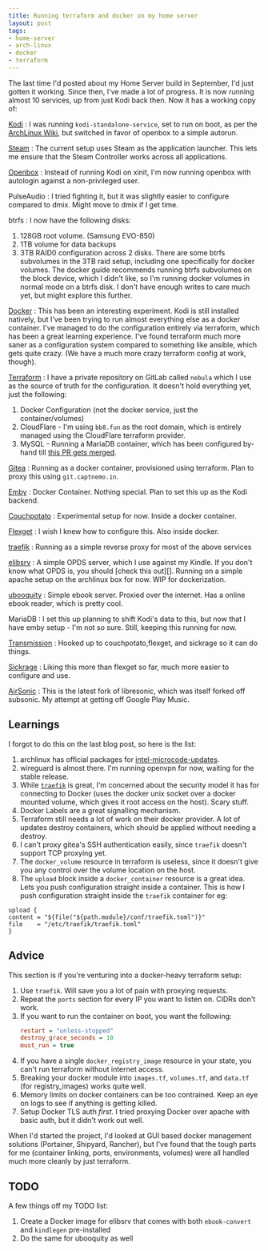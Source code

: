 ```yaml
---
title: Running terraform and docker on my home server
layout: post
tags:
- home-server
- arch-linux
- docker
- terraform
---
```


The last time I'd posted about my Home Server build in September, I'd just gotten it working. Since then, I've made a lot of progress. It is now running almost 10 services, up from just Kodi back then. Now it has a working copy of:

[Kodi][kodi]
: I was running `kodi-standalone-service`, set to run on boot, as per the [ArchLinux Wiki][kodi-wiki-standalone], but switched in favor of openbox to a simple autorun.

[Steam][steam]
: The current setup uses Steam as the application launcher. This lets me ensure that the Steam Controller works across all applications.

[Openbox][openbox]
: Instead of running Kodi on xinit, I'm now running openbox with autologin against a non-privileged user.

PulseAudio
: I tried fighting it, but it was slightly easier to configure compared to dmix. Might move to dmix if I get time.

btrfs
: I now have the following disks:
1. 128GB root volume. (Samsung EVO-850)
2. 1TB volume for data backups
3. 3TB RAID0 configuration across 2 disks.
There are some btrfs subvolumes in the 3TB raid setup, including one specifically for docker volumes. The docker guide recommends running btrfs subvolumes on the block device, which I didn't like, so I'm running docker volumes in normal mode on a btrfs disk. I don't have enough writes to care much yet, but might explore this further.

[Docker][docker]
: This has been an interesting experiment. Kodi is still installed natively, but I've been trying to run almost everything else as a docker container. I've managed to do the configuration entirely via terraform, which has been a great learning experience. I've found terraform much more saner as a configuration system compared to something like ansible, which gets quite crazy. (We have a much more crazy terraform config at work, though).

[Terraform][tf]
: I have a private repository on GitLab called `nebula` which I use as the source of truth for the configuration. It doesn't hold everything yet, just the following:
1. Docker Configuration (not the docker service, just the container/volumes)
2. CloudFlare - I'm using `bb8.fun` as the root domain, which is entirely managed using the CloudFlare terraform provider.
3. MySQL - Running a MariaDB container, which has been configured by-hand till [this PR gets merged][pr].

[Gitea][gitea]
: Running as a docker container, provisioned using terraform. Plan to proxy this using `git.captnemo.in`.

[Emby][emby]
: Docker Container. Nothing special. Plan to set this up as the Kodi backend.

[Couchpotato][couchpotato]
: Experimental setup for now. Inside a docker container.

[Flexget][flexget]
: I wish I knew how to configure this. Also inside docker.

[traefik][traefik]
: Running as a simple reverse proxy for most of the above services

[elibsrv][elibsrv]
: A simple OPDS server, which I use against my Kindle. If you don't know what OPDS is, you should [check this out][]. Running on a simple apache setup on the archlinux box for now. WIP for dockerization.

[ubooquity][ubooquity]
: Simple ebook server. Proxied over the internet. Has a online ebook reader, which is pretty cool.

MariaDB
: I set this up planning to shift Kodi's data to this, but now that I have emby setup - I'm not so sure. Still, keeping this running for now.

[Transmission][transmission]
: Hooked up to couchpotato,flexget, and sickrage so it can do things.

[Sickrage][sickrage]
: Liking this more than flexget so far, much more easier to configure and use.

[AirSonic][airsonic]
: This is the latest fork of libresonic, which was itself forked off subsonic. My attempt at getting off Google Play Music.

## Learnings

I forgot to do this on the last blog post, so here is the list:

1. archlinux has official packages for [intel-microcode-updates](https://wiki.archlinux.org/index.php/Microcode).
2. wireguard is almost there. I'm running openvpn for now, waiting for the stable release.
3. While [`traefik`][traefik] is great, I'm concerned about the security model it has for connecting to Docker (uses the docker unix socket over a docker mounted volume, which gives it root access on the host). Scary stuff.
4. Docker Labels are a great signalling mechanism.
5. Terraform still needs a lot of work on their docker provider. A lot of updates destroy containers, which should be applied without needing a destroy.
6. I can't proxy gitea's SSH authentication easily, since `traefik` doesn't support TCP proxying yet.
7. The `docker_volume` resource in terraform is useless, since it doesn't give you any control over the volume location on the host.
8. The `upload` block inside a `docker_container` resource is a great idea. Lets you push configuration straight inside a container. This is how I push configuration straight inside the `traefik` container for eg:
  ```hcl
upload {
  content = "${file("${path.module}/conf/traefik.toml")}"
  file    = "/etc/traefik/traefik.toml"
}
```

## Advice

This section is if you're venturing into a docker-heavy terraform setup:

1. Use `traefik`. Will save you a lot of pain with proxying requests.
2. Repeat the `ports` section for every IP you want to listen on. CIDRs don't work.
3. If you want to run the container on boot, you want the following:
    ```ini
    restart = "unless-stopped"
    destroy_grace_seconds = 10
    must_run = true
    ```
4. If you have a single `docker_registry_image` resource in your state, you can't run terraform without internet access.
5. Breaking your docker module into `images.tf`, `volumes.tf`, and `data.tf` (for registry_images) works quite well.
6. Memory limits on docker containers can be too contrained. Keep an eye on logs to see if anything is getting killed.
7. Setup Docker TLS auth _first_. I tried proxying Docker over apache with basic auth, but it didn't work out well.

When I'd started the project, I'd looked at GUI based docker management solutions (Portainer, Shipyard, Rancher), but I've found that the tough parts for me (container linking, ports, environments, volumes) were all handled much more cleanly by just terraform.

## TODO

A few things off my TODO list:

1. Create a Docker image for elibsrv that comes with both `ebook-convert` and `kindlegen` pre-installed
2. Do the same for ubooquity as well

[kodi-wiki-standalone]: https://wiki.archlinux.org/index.php/Kodi#Kodi-standalone-service
[pr]: https://github.com/hashicorp/go-version/pull/34
[sickrage]: https://sickrage.github.io/
[transmission]: https://transmissionbt.com/
[kodi]: https://kodi.tv/
[steam]: http://store.steampowered.com/linux
[openbox]: http://openbox.org/wiki/Main_Page
[docker]: https://www.docker.com/
[tf]: https://www.terraform.io/
[gitea]: https://github.com/go-gitea/gitea
[emby]: https://emby.media/
[couchpotato]: https://couchpota.to/
[flexget]: https://flexget.com/
[traefik]: https://traefik.io/
[elibsrv]: http://elibsrv.sourceforge.net/
[ubooquity]: https://vaemendis.net/ubooquity/
[airsonic]: https://airsonic.github.io/